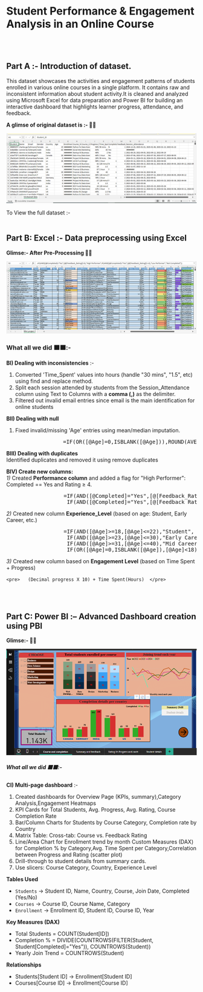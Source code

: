 # Student Performance & Engagement Analysis in an Online Course 
<br><br>
## Part A :- Introduction of dataset.

   
This dataset showcases the activities and engagement patterns of students enrolled in various online courses in a single platform. It contains raw and inconsistent information about student activity.It is cleaned and analyzed using Microsoft Excel for data preparation and Power BI for building an interactive dashboard that highlights learner progress, attendance, and feedback. 
   
**A glimse of original dataset is :- 🔴🔴** 
       
   ![Result](https://raw.githubusercontent.com/Abruz-plotz/Mini-Project-1/main/Images/Excel_Unprocessed.png)

To View the full dataset :-
<br><br>

## Part B: Excel :- Data preprocessing using Excel 

**Glimse:- After Pre-Processing 🔴🔴**
   
   ![Result](https://raw.githubusercontent.com/Abruz-plotz/Mini-Project-1/main/Images/Excel_After.png)

### What all we did 🟧🟧:-

**BI) Dealing with inconsistencies** :-  
1) Converted 'Time_Spent' values into hours (handle "30 mins", "1.5", etc) using find and replace method.
2) Split each session attended by students from the Session_Attendance column using Text to Columns with a **comma (,)** as the delimiter.
3) Filtered out invalid email entries since email is the main identification for online students 

**BII) Dealing with null**             
1) Fixed invalid/missing 'Age' entries using mean/median imputation.

   <pre>               =IF(OR([@Age]=0,ISBLANK([@Age])),ROUND(AVERAGE(FILTER(F2:F1144,F2:F1144<>0)),0),[@Age]) 
   </pre>

**BIII) Dealing with duplicates**      
    Identified duplicates and removed it using remove duplicates

**BIV)	Create new columns:**	         
*1)*  Created **Performance column** and added a flag for "High Performer": Completed == Yes and Rating ≥ 4.

<pre>                  =IF(AND([@Completed]="Yes",[@[Feedback_Rating]]>3),"High Performer",
                   IF(AND([@Completed]="Yes",[@[Feedback_Rating]]<=3),"Low Performer","Not Completed"))         
</pre>
      
*2)*  Created new column **Experience_Level** (based on age: Student, Early Career, etc.)
                                        
   <pre>                  =IF(AND([@Age]>=18,[@Age]<=22),"Student", 
                   IF(AND([@Age]>=23,[@Age]<=30),"Early Career", 
                   IF(AND([@Age]>=31,[@Age]<=40),"Mid Career",  
                   IF(OR([@Age]=0,ISBLANK([@Age]),[@Age]<18),"Unknown","Senior"))))   </pre>

*3)*  Created new column based on **Engagement Level** (based on Time Spent + Progress) 

    <pre>   (Decimal progress X 10) + Time Spent(Hours)  </pre>


<br><br>
## Part C: Power BI :– Advanced Dashboard creation using PBI

 **Glimse:- 🔴🔴**

   ![Result](https://raw.githubusercontent.com/Abruz-plotz/Mini-Project-1/main/Images/PBI%201.png)

##### What all we did 🟧🟧:-

**CI) Multi-page dashboard** :-
1) Created dashboards for Overview Page (KPIs, summary),Category Analysis,Engagement Heatmaps
2) KPI Cards for Total Students, Avg. Progress, Avg. Rating, Course Completion Rate
3) Bar/Column Charts for Students by Course Category, Completion rate by Country
4) Matrix Table: Cross-tab: Course vs. Feedback Rating
5) Line/Area Chart for Enrollment trend by month Custom Measures (DAX) for Completion % by Category,Avg. Time Spent per Category,Correlation between Progress and Rating (scatter plot)
6) Drill-through to student details from summary cards.
7) Use slicers: Course Category, Country, Experience Level

**Tables Used**
- `Students` → Student ID, Name, Country, Course, Join Date, Completed (Yes/No)
- `Courses` → Course ID, Course Name, Category
- `Enrollment` → Enrollment ID, Student ID, Course ID, Year

**Key Measures (DAX)**
- Total Students = COUNT(Student[ID])
- Completion % = DIVIDE(COUNTROWS(FILTER(Student, Student[Completed]="Yes")), COUNTROWS(Student))
- Yearly Join Trend = COUNTROWS(Student)

**Relationships**
- Students[Student ID] → Enrollment[Student ID]
- Courses[Course ID] → Enrollment[Course ID]
